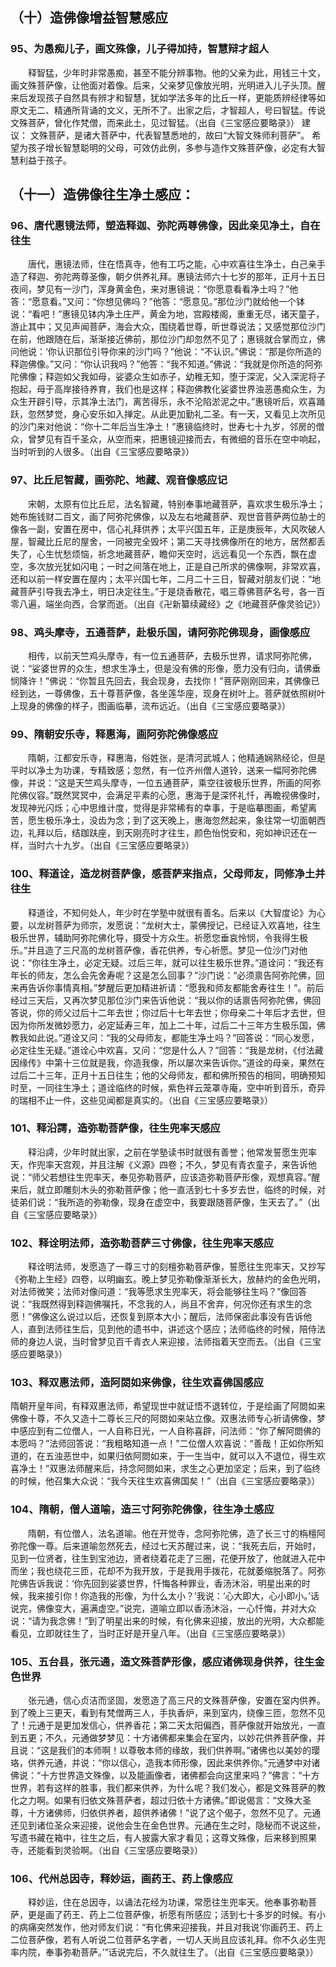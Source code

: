 ## （十）造佛像增益智慧感应
### 95、为愚痴儿子，画文殊像，儿子得加持，智慧辩才超人
　　释智猛，少年时非常愚痴，甚至不能分辨事物。他的父亲为此，用钱三十文，画文殊菩萨像，让他面对着像。后来，父亲梦见像放光明，光明进入儿子头顶。醒来后发现孩子自然具有辨才和智慧，犹如学法多年的比丘一样，更能质辨经律等如原文无二、精通所背诵的文义，无所不了。出家之后，才智超人，号曰智猛。传说文殊菩萨，曾化作梵僧，而来此土，见过智猛。（出自《三宝感应要略录》）
建议：
文殊菩萨，是诸大菩萨中，代表智慧悉地的，故曰“大智文殊师利菩萨”。
希望为孩子增长智慧聪明的父母，可效仿此例，多参与造作文殊菩萨像，必定有大智慧利益于孩子。
## （十一）造佛像往生净土感应：
### 96、唐代惠镜法师，塑造释迦、弥陀两尊佛像，因此亲见净土，自在往生
　　唐代，惠镜法师，住在悟真寺，他有工巧之能，心中欢喜往生净土，白己亲手造了释迦、弥陀两尊圣像，朝夕供养礼拜。惠镜法师六十七岁的那年，正月十五日夜间，梦见有一沙门，浑身黄金色，来对惠镜说：“你愿意看看净土吗？”他答：“愿意看。”又问：“你想见佛吗？”他答：“愿意见。”那位沙门就给他一个钵说：“看吧！”惠镜见钵内净土庄严，黄金为地，宫殿楼阁，重重无尽，诸天童子，游止其中；又见声闻菩萨，海会大众，围绕着世尊，昕世尊说法；又感觉那位沙门在前，他跟随在后，渐渐接近佛前，那位沙门却忽然不见了；惠镜就合掌而立，佛问他说：‘你认识那位引导你来的沙门吗？”他说：“不认识。”佛说：“那是你所造的释迦佛像。”又问：“你认识我吗？”他答：“我不知道。”佛说：“我就是你所造的阿弥陀佛像；释迦如父我如母，娑婆众生如赤子，幼稚无知，堕于深泥，父入深泥将子抱起，母于高岸接待养育，我们也是这样；释迦佛教化娑婆世界浊恶愚痴众生，为众生开辟引导，示其净土法门，离苦得乐，永不沦陷淤泥之中。”惠镜听后，欢喜踊跃，忽然梦觉，身心安乐如入掸定。从此更加勤礼二圣。有一天，又看见上次所见的沙门来对他说：“你十二年后当生净土！”惠镜临终时，世寿七十九岁，邻房的僧众，曾梦见有百千圣众，从空而来，把惠镜迎接而去，有微细的音乐在空中响起，当时听到的人很多。（出自《三宝感应要略录》）
### 97、比丘尼智藏，画弥陀、地藏、观音像感应记
　　宋朝，太原有位比丘尼，法名智藏，特别奉事地藏菩萨，喜欢求生极乐净土；她布施钱财二百文，画了阿弥陀佛像，以及左右地藏菩萨、观世音菩萨两位胁士的像各一副，安置在房中，信心礼拜供养；太平兴国五年，正是庚辰年，大风吹破人屋，智藏比丘尼的屋舍，一同被完全毁坏；第二天寻找佛像所在的地方，居然都丢失了，心生忧愁烦恼，祈念地藏菩萨，瞻仰天空时，远远看见一个东西，飘在虚空，多次放光犹如闪电；一时之间落在地上，正是自己所求的佛像啊，非常欢喜，还和以前一样安置在屋内；太平兴国七年，二月二十三日，智藏对朋友们说：“地藏菩萨引导我去净土，明日决定往生。”于是烧香散花，唱三尊佛菩萨名号，各一百零八遍，端坐向西，合掌而逝。（出自《卍新纂续藏经》之《地藏菩萨像灵验记》）
### 98、鸡头摩寺，五通菩萨，赴极乐国，请阿弥陀佛现身，画像感应
　　相传，以前天竺鸡头摩寺，有一位五通菩萨，去极乐世界，请求阿弥陀佛，说：“娑婆世界的众生，想求生净土，但是没有佛的形像，愿力没有归向，请佛垂悯降许！”佛说：“你暂且先回去，我会现身，去找你！”菩萨刚刚回来，其佛像已经到达，一尊佛像，五十尊菩萨像，各坐莲华座，现身在树叶上。菩萨就依照树叶上现身的佛像的样子，图画临摹，流布远近。（出自《三宝感应要略录》）
### 99、隋朝安乐寺，释惠海，画阿弥陀佛像感应
　　隋朝，江都安乐寺，释惠海，俗姓张，是清河武城人；他精通娴熟经论，但是平时以净土为功课，专精致感；忽然，有一位齐州僧人道铃，送来一幅阿弥陀佛像，并说：“这是天竺鸡头摩寺，一位五通菩萨，乘空往彼极乐世界，所画的阿弥陀佛仪容。”既然冥冥中，会满足平素的心愿，惠海于是深怀礼忏，再瞻视佛像时，发现神光闪烁；心中思维计度，觉得是非常稀有的幸事，于是临摹图画，希望离苦，愿生极乐净土，没齿为念；到了这天晚上，惠海忽然起来，象往常一切面朝西边，礼拜以后，结跏趺座，到天刚亮时才往生，颜色怡悦安和，宛如神识还在一样，当时六十九岁。（出自《三宝感应要略录》）
### 100、释道诠，造龙树菩萨像，感菩萨来指点，父母师友，同修净土并往生
　　释道诠，不知何处人，年少时在学塾中就很有善名。后来以《大智度论》为心要，以龙树菩萨为师宗，发愿说：“龙树大士，蒙佛授记，已经证入欢喜地，往生极乐世界，辅助阿弥陀佛化导，摄受十方众生。祈愿您垂哀怜悯，令我得生极乐。”并且造了三尺高的龙树菩萨像，香花供养，专心祈愿。梦见一位沙门对他说：“你往生净土，必定无疑。过后三年，就可以往生极乐世界。”道诠问：“我还有年长的师友，怎么会先舍寿呢？这是怎么回事？”沙门说：“必须禀告阿弥陀佛，回来再告诉你事情真相。”梦醒后更加精进祈请：“愿我和师友都能舍寿往生！”。前后经过三天后，又再次梦见那位沙门来告诉他说：“我以你的话禀告阿弥陀佛，佛回答说，你的师父过后十二年去世；你过后十七年去世；你母亲二十年后才去世，但因为你所发微妙愿力，必定延寿三年，加上二十年，过后二十三年方生极乐国，佛教我如此说。”道诠又问：“我的父母师友，都能生净土吗？”回答说：“同心发愿，必定往生无疑。”道诠心中欢喜，又问：“您是什么人？”回答：“我是龙树，《付法藏因缘传》中第十三位就是我，你造我像，所以屡次来告诉你。”道诠的母亲，果然在过后二十三年，正月十五日往生；他的父母师友，都和佛所预告的相同，明确预知时至，一同往生净土；道诠临终的时候，紫色祥云笼罩寺庵，空中听到音乐，奇异的瑞相不止一件，这些见闻都是真实的。（出自《三宝感应要略录》）
### 101、释沿謣，造弥勒菩萨像，往生兜率天感应
　　释沿謣，少年时就出家，之前在学塾读书时就很有善誉；他常发誓愿生兜率天，作兜率天宫观，并且注解《义源》四卷；不久，梦见有青衣童子，来告诉他说：“师父若想往生兜率天，奉见弥勒菩萨，应该造弥勒菩萨形像，观想真容。”醒来后，就立即雕刻木头的弥勒菩萨像；他一直活到七十多岁去世，临终的时候，对徒弟们说：“我所造的弥勒像，现身在虚空中，我要跟随菩萨像，生天去了。”（出自《三宝感应要略录》）
### 102、释诠明法师，造弥勒菩萨三寸佛像，往生兜率天感应
　　释诠明法师，发愿造了一尊三寸的刻檀弥勒菩萨像，誓愿往生兜率天，又抄写《弥勒上生经》四卷，以明幽玄。晚上梦见弥勒像渐渐长大，放赫灼的金色光明，对法师微笑；法师对像问道：“我等愿求生兜率天，将会能够往生吗？”像回答说：“我既然得到释迦佛嘱托，不念我的人，尚且不舍弃，何况你还有求生的念愿！”佛像这么说过以后，还恢复到原本大小；醒后，法师保密此事没有告诉他人，直到法师往生后，见到他的遗书中，讲述这个感应；法师临终的时候，陪侍法师的身边人说，当时曾梦见百千青衣人来迎接，法师指着天空而去。（出自《三宝感应要略录》）
### 103、释双惠法师，造阿閦如来佛像，往生欢喜佛国感应
隋朝开皇年间，有释双惠法师，希望现世中就证悟不退转位，于是绘画了阿閦如来佛像十尊，不久又造十二尊长三尺的阿閦如来站立像。双惠法师专心祈请佛像，梦中感应到有二位僧人，一人自称日光，一人自称喜辟，问法师：“你了解阿閦佛的本愿吗？”法师回答说：“我粗略知道一点！”二位僧人欢喜说：“善哉！正如你所知道的，在五浊恶世中，如果归依阿閦如来，于一生当中，就可以入不退位，得生欢喜净土！”双惠法师醒来后，持念阿閦如来，求生之心更加坚定；后来，到了临终的时候，他召集大众说：“我今天往生欢喜佛国矣！”（出自《三宝感应要略录》）
### 104、隋朝，僧人道喻，造三寸阿弥陀佛像，往生净土感应
　　隋朝，有位僧人，法名道喻。他在开觉寺，念阿弥陀佛，造了长三寸的栴檀阿弥陀像一尊。后来道喻忽然死去，经过七天苏醒过来，说：“我死去后，开始时，见到一位贤者，往生到宝池边，贤者绕着花走了三圈，花便开放了，他就进入花中而坐；我也绕花三匝，花却不为我开放，于是我用手拨花，花就萎缩脱落了。阿弥陀佛告诉我说：‘你先回到娑婆世界，忏悔各种罪业，香汤沐浴，明星出来的时候，我来接引你！你造我的形像，为什么太小？’我说：‘心大即大，心小即小。’话说完，佛像变大，遍满虚空。”说完，道喻立即以香汤沐浴，一心忏悔，并对大众说：“请为我念佛！”到了明星出来的时候，有化佛来迎接，放出的光明，大众都能看见，立即就往生了，当时正好是开皇八年。（出自《三宝感应要略录》）
### 105、五台县，张元通，造文殊菩萨形像，感应诸佛现身供养，往生金色世界
　　张元通，信心贞洁而坚固，发愿造了高三尺的文殊菩萨像，安置在室内供养。到了晚上三更天，看到有梵僧两三人，手执香炉，来到室内，绕像三匝，忽然不见了！元通于是更加发信心，供养香花；第二天太阳偏西，菩萨像就开始放光，一直到五更；不久，元通做梦梦见：十方诸佛都来集会在室内，以妙花供养菩萨像，并且说：“这是我们的本师啊！以尊敬本师的缘故，我们供养啊。”诸佛也以美妙的璎珞，供养元通，并说：“你以信心，造我本师形像，因此来供养你。”元通梦中对诸佛说：“十方世界造文殊像，以及能画像者，诸佛都会向这里来吗？”佛言：“十方世界，若有这样的胜事，我们都来供养，为什么呢？我们发心，都是文殊菩萨的教化之力啊。如果有归依文殊菩萨者，超过归依十方诸佛。”即说偈言：“文殊大圣尊，十方诸佛师，归依供养者，超供养诸佛！”说了这个偈子，忽然不见了。元通还见到诸位圣众来迎接，说他会生在金色世界。元通在生之时，隐秘而不说这些，写遗书藏在箱中，往生之后，有人披露大家才看见；这尊文殊像，后来移到照果寺，还能看到灵验啊。（出自《三宝感应要略录》）
### 106、代州总因寺，释妙运，画药王、药上像感应
　　释妙运，住在总因寺，以诵法花经为功课，常愿往生兜率天。他奉事弥勒菩萨，更是画了药王、药上二位菩萨像，祈愿有所感应；活到七十多岁的时候。有小的病痛突然发作，他对师友们说：“有化佛来迎接我，并且对我说‘你画药王、药上二位菩萨像，若有人听说二位菩萨名字者，一切人天尚且应该礼拜。你不久必生兜率内院，奉事弥勒菩萨。’”话说完后，不久就往生了。（出自《三宝感应要略录》）
